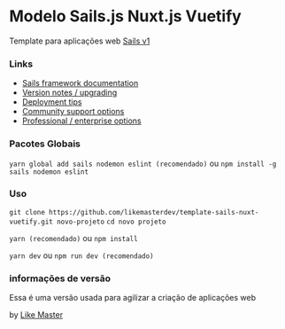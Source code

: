# Modelo Sails.js Nuxt.js Vuetify

Template para aplicações web [Sails v1](https://sailsjs.com)


### Links

+ [Sails framework documentation](https://sailsjs.com/get-started)
+ [Version notes / upgrading](https://sailsjs.com/documentation/upgrading)
+ [Deployment tips](https://sailsjs.com/documentation/concepts/deployment)
+ [Community support options](https://sailsjs.com/support)
+ [Professional / enterprise options](https://sailsjs.com/enterprise)

### Pacotes Globais

`yarn global add sails nodemon eslint (recomendado)`
ou
`npm install -g sails nodemon eslint`

### Uso

`git clone https://github.com/likemasterdev/template-sails-nuxt-vuetify.git novo-projeto`
`cd novo projeto`

`yarn (recomendado)`
ou
`npm install`

`yarn dev`
ou
`npm run dev (recomendado)`

### informações de versão

Essa é uma versão usada para agilizar a criação de aplicações web

<!-- Internally, Sails used [`sails-generate@1.16.13`](https://github.com/balderdashy/sails-generate/tree/v1.16.13/lib/core-generators/new). -->



<!--
Note:  Generators are usually run using the globally-installed `sails` CLI (command-line interface).  This CLI version is _environment-specific_ rather than app-specific, thus over time, as a project's dependencies are upgraded or the project is worked on by different developers on different computers using different versions of Node.js, the Sails dependency in its package.json file may differ from the globally-installed Sails CLI release it was originally generated with.  (Be sure to always check out the relevant [upgrading guides](https://sailsjs.com/upgrading) before upgrading the version of Sails used by your app.  If you're stuck, [get help here](https://sailsjs.com/support).)
-->

by [Like Master](https://likemaster.dev)
